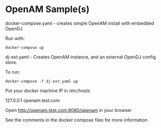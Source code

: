 # OpenAM Sample(s)


docker-compose.yaml - creates simple OpenAM install with embedded
OpenDJ

Run with:

```
docker-compose up  
```



dj-ext.yaml - Creates OpenAM instance, and an external OpenDJ config store. 

To run:
```
docker-compose -f dj-ext.yaml up
```



Put your docker machine IP in /etc/hosts

127.0.0.1 openam.test.com 

Open http://openam.test.com:8080/openam in your browser


See the comments in the docker compose files for more information

